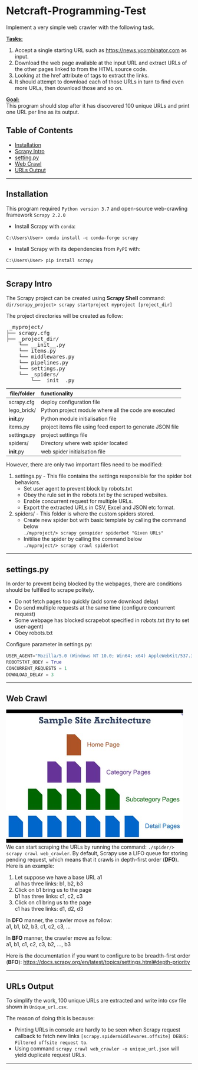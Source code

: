 # Netcraft-Programming-Test
Implement a very simple web crawler with the following task.

<u>**Tasks:** </u> 
1. Accept a single starting URL such as https://news.ycombinator.com as input.
2. Download the web page available at the input URL and extract URLs of the other pages linked to from the HTML source code.
3. Looking at the href attribute of tags to extract the links.
4. It should attempt to download each of those URLs in turn to find even more URLs, then download those and so on.

<u>**Goal:** </u> <br>
This program should stop after it has discovered 100 unique URLs and print one URL per line as its output.

## Table of Contents
- [Installation](#installation)
- [Scrapy Intro](#scrapy-intro)
- [setting.py](#setting-.py)
- [Web Crawl](#web-crawl)
- [URLs Output](#urls-output)
---
## Installation
This program required `Python version 3.7` and open-source web-crawling framework `Scrapy 2.2.0`

- Install Scrapy with `conda`:
```shell
C:\Users\User> conda install -c conda-forge scrapy
```

- Install Scrapy with its dependencies from `PyPI` with:
```shell
C:\Users\User> pip install scrapy
```
---
## Scrapy Intro
The Scrapy project can be created using **Scrapy Shell** command:
`dir/scrapy_project> scrapy startproject myproject [project_dir]`

The project directories will be created as follow:
<pre> _myproject/
├── scrapy.cfg
├── _project_dir/
    └── __init__.py
    └── items.py
    └── middlewares.py
    └── pipelines.py
    └── settings.py
    └── _spiders/
        └──__init__.py
</pre>

| file/folder | functionality |
|-------------|:--------------|
| scrapy.cfg  | deploy configuration file |
| lego_brick/ | Python project module where all the code are executed |
| __init__.py | Python module initialisation file |
| items.py    | project items file using feed export to generate JSON file |
| settings.py | project settings file |
| spiders/     | Directory where web spider located |
| __init__.py | web spider initialsation file |

However, there are only two important files need to be modified:
1. settings.py - This file contains the settings responsible for the spider bot behaviors.
    * Set user agent to prevent block by robots.txt
    * Obey the rule set in the robots.txt by the scraped websites.
    * Enable concurrent request for multiple URLs.
    * Export the extracted URLs in CSV, Excel and JSON etc format.
2. spiders/ - This folder is where the custom spiders stored.
    * Create new spider bot with basic template by calling the command below <br>
    `./myproject/> scrapy genspider spiderbot "Given URLs"`
    * Initilise the spider by calling the command below <br>
    `./myproject/> scrapy crawl spiderbot`    
---
## settings.py
In order to prevent being blocked by the webpages, there are conditions should be fulfilled to scrape politely.
- Do not fetch pages too quickly (add some download delay)
- Do send multiple requests at the same time (configure concurrent request)
- Some webpage has blocked scrapebot specified in robots.txt (try to set user-agent)
- Obey robots.txt

Configure parameter in settings.py:
``` python
USER_AGENT="Mozilla/5.0 (Windows NT 10.0; Win64; x64) AppleWebKit/537.36 (KHTML, like Gecko) Chrome/74.0.3729.169 Safari/537.36"
ROBOTSTXT_OBEY = True
CONCURRENT_REQUESTS = 1
DOWNLOAD_DELAY = 3
```
---
## Web Crawl
![Crawl_page](/crawl_page.jpg)
We can start scraping the URLs by running the command: `./spider/> scrapy crawl web_crawler`. By default, Scrapy use a LIFO queue for storing pending request, which means that it crawls in depth-first order (**DFO**). Here is an example: <br>

1. Let suppose we have a base URL a1 <br>
a1 has three links: b1, b2, b3 <br>
2. Click on b1 bring us to the page <br>
b1 has three links: c1, c2, c3 <br>
3. Click on c1 bring us to the page <br>
c1 has three links: d1, d2, d3 <br>

In **DFO** manner, the crawler move as follow: <br>
a1, b1, b2, b3, c1, c2, c3, ... <br>

In **BFO** manner, the crawler move as follow: <br>
a1, b1, c1, c2, c3, b2, ..., b3 <br>

Here is the documentation if you want to configure to be breadth-first order (**BFO**): https://docs.scrapy.org/en/latest/topics/settings.html#depth-priority

---
## URLs Output
To simplify the work, 100 unique URLs are extracted and write into csv file shown in `Unique_url.csv`. 

The reason of doing this is because:
- Printing URLs in console are hardly to be seen when Scrapy request callback to fetch new links `[scrapy.spidermiddlewares.offsite] DEBUG: Filtered offsite request to`. 
- Using command `scrapy crawl web_crawler -o unique_url.json` will yield duplicate request URLs.
---
